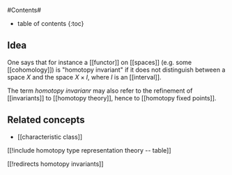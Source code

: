 
#Contents#
* table of contents
{:toc}

## Idea

One says that for instance a [[functor]] on [[spaces]] (e.g. some [[cohomology]]) is "homotopy invariant" if  it does not distinguish between a space $X$ and the space $X \times I$, where $I$ is an [[interval]].

The term _homotopy invarianr_ may also refer to the refinement of [[invariants]] to [[homotopy theory]], hence to [[homotopy fixed points]].


## Related concepts

* [[characteristic class]]

[[!include homotopy type representation theory -- table]]


[[!redirects homotopy invariants]]
